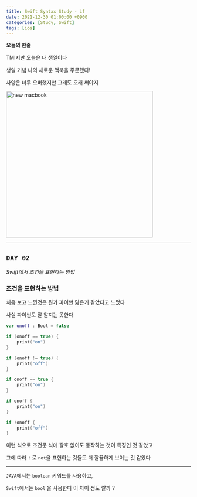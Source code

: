 ```yaml
---
title: Swift Syntax Study - if
date: 2021-12-30 01:00:00 +0900
categories: [Study, Swift]
tags: [ios]
---
```


**오늘의 한줄**

TMI지만 오늘은 내 생일이다

생일 기념 나의 새로운 맥북을 주문했다!

사양은 너무 오버했지만 그래도 오래 써야지

<img src = "https://raw.githubusercontent.com/xpexpe/xpexpe.github.io/master/_posts/_img/swift-02/02.png" width = "400px" title = "new macbook">

---

## `DAY 02`
*Swift에서 조건을 표현하는 방법*

### 조건을 표현하는 방법

처음 보고 느낀것은 뭔가 파이썬 닮은거 같았다고 느꼈다

사실 파이썬도 잘 알지는 못한다



```swift
var onoff : Bool = false

if (onoff == true) {
    print("on")
}

if (onoff != true) {
    print("off")
}

if onoff == true {
    print("on")
}

if onoff {
    print("on")
}

if !onoff {
    print("off")
}
```

이런 식으로 조건문 식에 괄호 없이도 동작하는 것이 특징인 것 같았고

그에 따라 `!` 로 `not`을 표현하는 것들도 더 깔끔하게 보이는 것 같았다

---

`JAVA`에서는  `boolean` 키워드를 사용하고,

`Swift`에서는 `bool` 을 사용한다 이 차이 정도 랄까 ?


